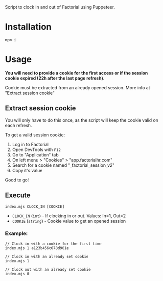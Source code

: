 Script to clock in and out of Factorial using Puppeteer.

# Installation
```
npm i
```

# Usage
**You will need to provide a cookie for the first access or if the session cookie expired (22h after the last page refresh)**.

Cookie must be extracted from an already opened session. More info at "Extract session cookie"

## Extract session cookie
You will only have to do this once, as the script will keep the cookie valid on each refresh.

To get a valid session cookie:
1. Log in to Factorial
2. Open DevTools with `F12`
3. Go to "Application" tab
4. On left menu > "Cookies" > "app.factorialhr.com"
5. Search for a cookie named "_factorial_session_v2"
6. Copy it's value

Good to go!

## Execute
```
index.mjs CLOCK_IN [COOKIE]
```

- `CLOCK_IN` (`int`) - If clocking in or out. Values: In=1, Out=2
- `COOKIE` (`string`) - Cookie value to get an opened session

### Example:
```
// Clock in with a cookie for the first time
index.mjs 1 a123b456c678d901e

// Clock in with an already set cookie
index.mjs 1

// Clock out with an already set cookie
index.mjs 0
```

